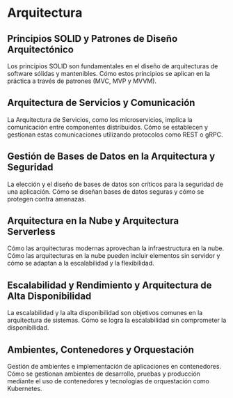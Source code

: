 #	Arquitectura

## Principios SOLID y Patrones de Diseño Arquitectónico
  Los principios SOLID son fundamentales en el diseño de arquitecturas de software sólidas y mantenibles.
  Cómo estos principios se aplican en la práctica a través de patrones (MVC, MVP y MVVM).
## Arquitectura de Servicios y Comunicación
  La Arquitectura de Servicios, como los microservicios, implica la comunicación entre componentes distribuidos.
  Cómo se establecen y gestionan estas comunicaciones utilizando protocolos como REST o gRPC.
## Gestión de Bases de Datos en la Arquitectura y Seguridad
  La elección y el diseño de bases de datos son críticos para la seguridad de una aplicación.
  Cómo se diseñan bases de datos seguras y cómo se protegen contra amenazas.
## Arquitectura en la Nube y Arquitectura Serverless
  Cómo las arquitecturas modernas aprovechan la infraestructura en la nube.
  Cómo las arquitecturas en la nube pueden incluir elementos sin servidor y cómo se adaptan a la escalabilidad y la flexibilidad.
## Escalabilidad y Rendimiento y Arquitectura de Alta Disponibilidad
  La escalabilidad y la alta disponibilidad son objetivos comunes en la arquitectura de sistemas.
  Cómo se logra la escalabilidad sin comprometer la disponibilidad.
## Ambientes, Contenedores y Orquestación
  Gestión de ambientes e implementación de aplicaciones en contenedores.
  Cómo se gestionan ambientes de desarrollo, pruebas y producción mediante el uso de contenedores y tecnologías de orquestación como Kubernetes.
